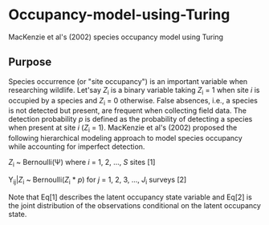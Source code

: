 # Occupancy-model-using-Turing
MacKenzie et al's (2002) species occupancy model using Turing
## Purpose
Species occurrence (or "site occupancy") is an important variable when researching wildlife. Let'say *Z*<sub>i</sub> is a binary variable taking *Z*<sub>i</sub> = 1 when site *i* is occupied by a species and *Z*<sub>i</sub> = 0 otherwise. False absences, i.e., a species is not detected but present, are frequent when collecting field data. The detection probability *p* is defined as the probability of detecting a species when present at site *i* (*Z*<sub>i</sub> = 1). MacKenzie et al's (2002) proposed the following hierarchical modeling approach to model species occupancy while accounting for imperfect detection. 

*Z*<sub>i</sub> ~ Bernoulli(&Psi;) where *i* = 1, 2, ..., *S*    sites   [1]

Y<sub>ij</sub>|*Z*<sub>i</sub> ~ Bernoulli(*Z*<sub>i</sub> * *p*)    for *j* = 1, 2, 3, ..., *J*<sub>i</sub> surveys  [2]

Note that Eq[1] describes the latent occupancy state variable and Eq[2] is the joint distribution of the observations conditional on the latent occupancy state. 
